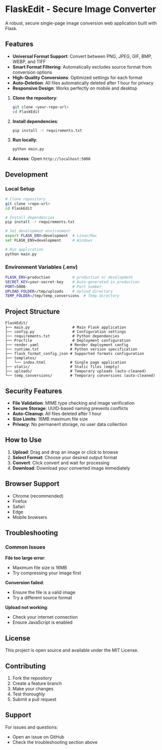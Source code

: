 # FlaskEdit - Secure Image Converter

A robust, secure single-page image conversion web application built with Flask.

## Features

- **Universal Format Support**: Convert between PNG, JPEG, GIF, BMP, WEBP, and TIFF
- **Smart Format Filtering**: Automatically excludes source format from conversion options
- **High-Quality Conversions**: Optimized settings for each format
- **Auto-Deletion**: All files automatically deleted after 1 hour for privacy
- **Responsive Design**: Works perfectly on mobile and desktop



1. **Clone the repository**:
   ```bash
   git clone <your-repo-url>
   cd FlaskEdit
   ```

2. **Install dependencies**:
   ```bash
   pip install -r requirements.txt
   ```

3. **Run locally**:
   ```bash
   python main.py
   ```

4. **Access**: Open `http://localhost:5000`

## Development

### Local Setup
```bash
# Clone repository
git clone <repo-url>
cd FlaskEdit

# Install dependencies
pip install -r requirements.txt

# Set development environment
export FLASK_ENV=development  # Linux/Mac
set FLASK_ENV=development     # Windows

# Run application
python main.py
```

### Environment Variables (.env)
```bash
FLASK_ENV=production          # production or development
SECRET_KEY=your-secret-key    # Auto-generated in production
PORT=5000                     # Port number
UPLOAD_FOLDER=/tmp/uploads    # Upload directory
TEMP_FOLDER=/tmp/temp_conversions  # Temp directory
```

## Project Structure
```
FlaskEdit/
├── main.py                   # Main Flask application
├── config.py                 # Configuration settings
├── requirements.txt          # Python dependencies
├── Procfile                  # Deployment configuration
├── render.yaml              # Render deployment config
├── runtime.txt              # Python version specification
├── flask_format_config.json # Supported formats configuration
├── templates/
│   └── index.html           # Single page application
├── static/                  # Static files (empty)
├── uploads/                 # Temporary uploads (auto-cleaned)
└── temp_conversions/        # Temporary conversions (auto-cleaned)
```

## Security Features

- **File Validation**: MIME type checking and image verification
- **Secure Storage**: UUID-based naming prevents conflicts
- **Auto-Cleanup**: All files deleted after 1 hour
- **Size Limits**: 16MB maximum file size
- **Privacy**: No permanent storage, no user data collection

## How to Use

1. **Upload**: Drag and drop an image or click to browse
2. **Select Format**: Choose your desired output format
3. **Convert**: Click convert and wait for processing  
4. **Download**: Download your converted image immediately

## Browser Support

- Chrome (recommended)
- Firefox
- Safari  
- Edge
- Mobile browsers

## Troubleshooting

### Common Issues

**File too large error**:
- Maximum file size is 16MB
- Try compressing your image first

**Conversion failed**:
- Ensure the file is a valid image
- Try a different source format

**Upload not working**:
- Check your internet connection
- Ensure JavaScript is enabled

## License

This project is open source and available under the MIT License.

## Contributing

1. Fork the repository
2. Create a feature branch
3. Make your changes
4. Test thoroughly
5. Submit a pull request

## Support

For issues and questions:
- Open an issue on GitHub
- Check the troubleshooting section above 
